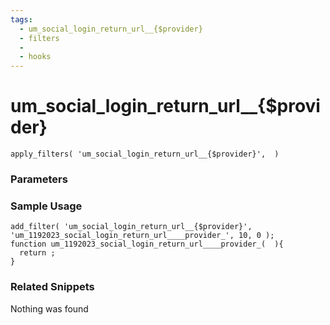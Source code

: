 ```yaml
---
tags: 
  - um_social_login_return_url__{$provider}
  - filters
  - 
  - hooks
---
```

# um\_social\_login\_return\_url\_\_{$provider}

``` php:no-line-numbers
apply_filters( 'um_social_login_return_url__{$provider}',  )
```
<div class='hook-sep'></div>

### Parameters

<div class='hook-sep'></div>



### Sample Usage

``` php:no-line-numbers
add_filter( 'um_social_login_return_url__{$provider}', 'um_1192023_social_login_return_url____provider_', 10, 0 );
function um_1192023_social_login_return_url____provider_(  ){
  return ;
}
```
<div class='hook-sep'></div>



### Related Snippets

Nothing was found

